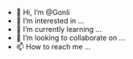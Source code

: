 - 👋 Hi, I’m @Gonli
- 👀 I’m interested in ...
- 🌱 I’m currently learning ...
- 💞️ I’m looking to collaborate on ...
- 📫 How to reach me ...

<!---
Gonli/Gonli is a ✨ special ✨ repository because its `README.md` (this file) appears on your GitHub profile.
You can click the Preview link to take a look at your changes.
--->
